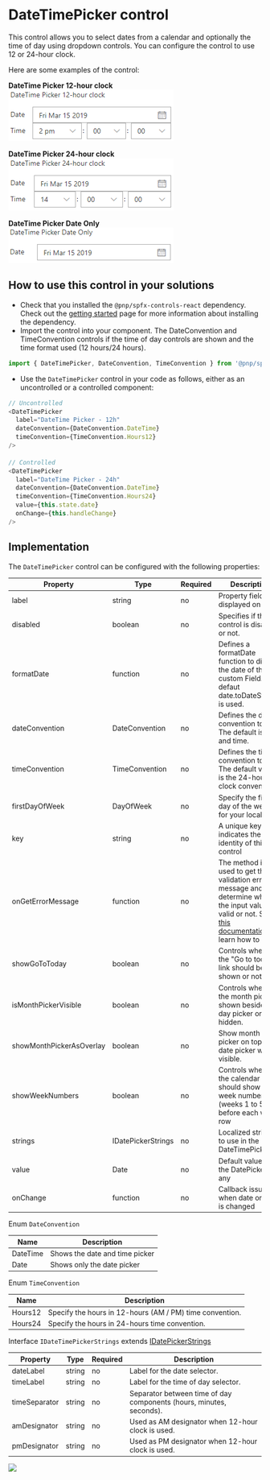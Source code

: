 # DateTimePicker control

This control allows you to select dates from a calendar and optionally the time of day using dropdown controls. You can configure the control to use 12 or 24-hour clock.

Here are some examples of the control:

**DateTime Picker 12-hour clock**  
![DateTimePicker 12-hour clock](../assets/DateTimePicker-12h.png)

**DateTime Picker 24-hour clock**  
![DateTimePicker 24-hour clock](../assets/DateTimePicker-24h.png)

**DateTime Picker Date Only**  
![DateTimePicker Date Only](../assets/DateTimePicker-dateOnly.png)

## How to use this control in your solutions

- Check that you installed the `@pnp/spfx-controls-react` dependency. Check out the [getting started](../#getting-started) page for more information about installing the dependency.
- Import the control into your component. The DateConvention and TimeConvention controls if the time of day controls are shown and the time format used (12 hours/24 hours).

```TypeScript
import { DateTimePicker, DateConvention, TimeConvention } from '@pnp/spfx-controls-react/lib/dateTimePicker';
```
- Use the `DateTimePicker` control in your code as follows, either as an uncontrolled or a controlled component:

```TypeScript
// Uncontrolled
<DateTimePicker
  label="DateTime Picker - 12h"
  dateConvention={DateConvention.DateTime}
  timeConvention={TimeConvention.Hours12}
/>

// Controlled
<DateTimePicker
  label="DateTime Picker - 24h"
  dateConvention={DateConvention.DateTime}
  timeConvention={TimeConvention.Hours24}
  value={this.state.date}
  onChange={this.handleChange}
/>
```

## Implementation

The `DateTimePicker` control can be configured with the following properties:


| Property | Type | Required | Description |
| ---- | ---- | ---- | ---- |
| label | string | no | Property field label displayed on top. |
| disabled | boolean | no | Specifies if the control is disabled or not. |
| formatDate | function | no | Defines a formatDate function to display the date of the custom Field. By defaut date.toDateString() is used. |
| dateConvention | DateConvention | no | Defines the date convention to use. The default is date and time.|
| timeConvention | TimeConvention | no | Defines the time convention to use. The default value is the 24-hour clock convention. |
| firstDayOfWeek | DayOfWeek | no | Specify the first day of the week for your locale. |
| key | string | no | A unique key that indicates the identity of this control |
| onGetErrorMessage | function | no | The method is used to get the validation error message and determine whether the input value is valid or not. See [this documentation](https://dev.office.com/sharepoint/docs/spfx/web-parts/guidance/validate-web-part-property-values) to learn how to use it. |
| showGoToToday | boolean | no | Controls whether the "Go to today" link should be shown or not |
| isMonthPickerVisible | boolean | no | Controls whether the month picker is shown beside the day picker or hidden. |
| showMonthPickerAsOverlay | boolean | no | Show month picker on top of date picker when visible. |
| showWeekNumbers | boolean | no | Controls whether the calendar should show the week number (weeks 1 to 53) before each week row |
| strings | IDatePickerStrings | no | Localized strings to use in the DateTimePicker |
| value | Date | no | Default value of the DatePicker, if any |
| onChange | function | no | Callback issued when date or time is changed |

Enum `DateConvention`

| Name | Description |
| ---- | ---- |
| DateTime | Shows the date and time picker |
| Date | Shows only the date picker |

Enum `TimeConvention`

| Name | Description |
| ---- | ---- |
| Hours12 | Specify the hours in 12-hours (AM / PM) time convention. |
| Hours24 | Specify the hours in 24-hours time convention. |

Interface `IDateTimePickerStrings` extends [IDatePickerStrings](https://developer.microsoft.com/en-us/fabric#/components/datepicker)

| Property | Type | Required | Description |
| ---- | ---- | ---- | ---- |
| dateLabel | string | no | Label for the date selector. |
| timeLabel | string | no | Label for the time of day selector. |
| timeSeparator | string | no | Separator between time of day components (hours, minutes, seconds). |
| amDesignator | string | no | Used as AM designator when 12-hour clock is used. |
| pmDesignator | string | no | Used as PM designator when 12-hour clock is used. |

![](https://telemetry.sharepointpnp.com/sp-dev-fx-controls-react/wiki/controls/DateTimePicker)
